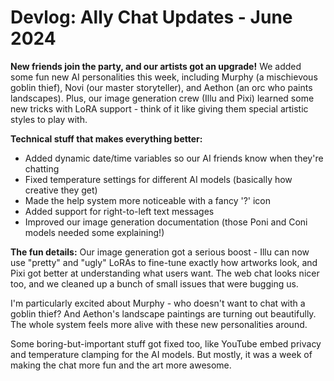 # Devlog: Ally Chat Updates - June 2024

**New friends join the party, and our artists got an upgrade!**
We added some fun new AI personalities this week, including Murphy (a mischievous goblin thief), Novi (our master storyteller), and Aethon (an orc who paints landscapes). Plus, our image generation crew (Illu and Pixi) learned some new tricks with LoRA support - think of it like giving them special artistic styles to play with.

**Technical stuff that makes everything better:**
- Added dynamic date/time variables so our AI friends know when they're chatting
- Fixed temperature settings for different AI models (basically how creative they get)
- Made the help system more noticeable with a fancy '?' icon
- Added support for right-to-left text messages
- Improved our image generation documentation (those Poni and Coni models needed some explaining!)

**The fun details:**
Our image generation got a serious boost - Illu can now use "pretty" and "ugly" LoRAs to fine-tune exactly how artworks look, and Pixi got better at understanding what users want. The web chat looks nicer too, and we cleaned up a bunch of small issues that were bugging us.

I'm particularly excited about Murphy - who doesn't want to chat with a goblin thief? And Aethon's landscape paintings are turning out beautifully. The whole system feels more alive with these new personalities around.

Some boring-but-important stuff got fixed too, like YouTube embed privacy and temperature clamping for the AI models. But mostly, it was a week of making the chat more fun and the art more awesome.
